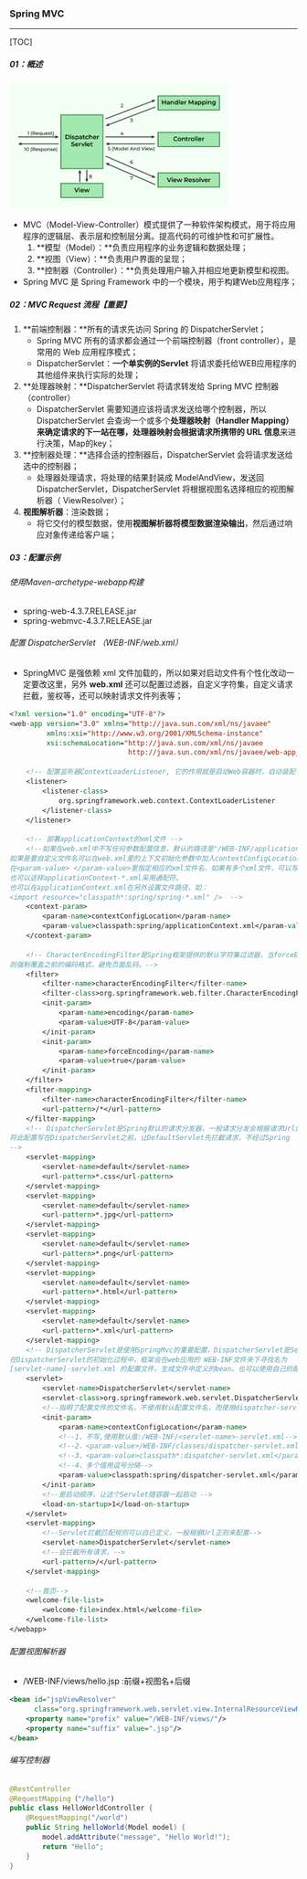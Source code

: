 ### Spring MVC

------

[TOC]

##### 01：概述

<img src="https://github.com/likang315/Middleware/blob/master/15：SpringMVC/photos/Spring-MVC.png?raw=true" style="zoom:47%;" />

- MVC（Model-View-Controller）模式提供了一种软件架构模式，用于将应用程序的逻辑层、表示层和控制层分离。提高代码的可维护性和可扩展性。
  1. **模型（Model）：**负责应用程序的业务逻辑和数据处理；
  2. **视图（View）：**负责用户界面的呈现；
  3. **控制器（Controller）：**负责处理用户输入并相应地更新模型和视图。
- Spring MVC 是 Spring Framework 中的一个模块，用于构建Web应用程序；

##### 02：MVC Request 流程【重要】

1. **前端控制器：**所有的请求先访问 Spring 的 DispatcherServlet；
   - Spring MVC 所有的请求都会通过一个前端控制器（front controller），是常用的 Web 应用程序模式；
   - DispatcherServlet：**一个单实例的Servlet** 将请求委托给WEB应用程序的其他组件来执行实际的处理；
2. **处理器映射：**DispatcherServlet 将请求转发给 Spring MVC 控制器（controller）
   - DispatcherServlet 需要知道应该将请求发送给哪个控制器，所以 DispatcherServlet 会查询一个或多个**处理器映射（Handler Mapping）**来确定请求的下一站在哪，处理器映射会**根据请求所携带的 URL 信息**来进行决策，Map的key；
3. **控制器处理：**选择合适的控制器后，DispatcherServlet 会将请求发送给选中的控制器；
   - 处理器处理请求，将处理的结果封装成 ModelAndView，发送回 DispatcherServlet，DispatcherServlet 将根据视图名选择相应的视图解析器（ ViewResolver）；
5. **视图解析器**：渲染数据；
   - 将它交付的模型数据，使用**视图解析器将模型数据渲染输出**，然后通过响应对象传递给客户端；

##### 03：配置示例

###### 使用Maven-archetype-webapp构建

- spring-web-4.3.7.RELEASE.jar
- spring-webmvc-4.3.7.RELEASE.jar

###### 配置 DispatcherServlet （WEB-INF/web.xml）

- SpringMVC 是强依赖 xml 文件加载的，所以如果对启动文件有个性化改动一定要改这里，另外 **web.xml** 还可以配置过滤器，自定义字符集，自定义请求拦截，鉴权等，还可以映射请求文件列表等；

```jsp
<?xml version="1.0" encoding="UTF-8"?>
<web-app version="3.0" xmlns="http://java.sun.com/xml/ns/javaee"
         xmlns:xsi="http://www.w3.org/2001/XMLSchema-instance"
         xsi:schemaLocation="http://java.sun.com/xml/ns/javaee
                             http://java.sun.com/xml/ns/javaee/web-app_3_0.xsd">

    <!-- 配置监听器ContextLoaderListener, 它的作用就是启动Web容器时，自动装配 ApplicationContext容器 -->
    <listener>
        <listener-class>
            org.springframework.web.context.ContextLoaderListener
        </listener-class>
    </listener>

    <!-- 部署applicationContext的xml文件 -->
    <!--如果在web.xml中不写任何参数配置信息，默认的路径是"/WEB-INF/applicationContext.xml，在WEB-INF目录下创建的xml文件的名称必须是applicationContext.xml。
如果是要自定义文件名可以在web.xml里的上下文初始化参数中加入contextConfigLocation这个参数：
在<param-value> </param-value>里指定相应的xml文件名，如果有多个xml文件，可以写在一起并以“,”号分隔。
也可以这样applicationContext-*.xml采用通配符。
也可以在applicationContext.xml在另外设置文件路径，如：
<import resource="classpath*:spring/spring-*.xml" />  -->
    <context-param>
        <param-name>contextConfigLocation</param-name>
        <param-value>classpath:spring/applicationContext.xml</param-value>
    </context-param>

    <!-- CharacterEncodingFilter是Spring框架提供的默认字符集过滤器，当forceEncoding为True时候，
则强制覆盖之前的编码格式，避免页面乱码。-->
    <filter>
        <filter-name>characterEncodingFilter</filter-name>
        <filter-class>org.springframework.web.filter.CharacterEncodingFilter</filter-class>
        <init-param>
            <param-name>encoding</param-name>
            <param-value>UTF-8</param-value>
        </init-param>
        <init-param>
            <param-name>forceEncoding</param-name>
            <param-value>true</param-value>
        </init-param>
    </filter>
    <filter-mapping>
        <filter-name>characterEncodingFilter</filter-name>
        <url-pattern>/*</url-pattern>
    </filter-mapping>
    <!-- DispatcherServlet是Spring默认的请求分发器，一般请求分发会根据请求Url的一些设置来进行不同资源请求的分发，分发到各个不同的处理器中，如静态资源分发和数据接口分发，但是静态资源分发完全可以由Tomcat代劳而不经过Spring，所以在Web.xml你经常会见到如下配置，激活Tomcat的defaultServlet处理静态文件：
将此配置写在DispatcherServlet之前，让DefaultServlet先拦截请求，不经过Spring
-->
    <servlet-mapping>
        <servlet-name>default</servlet-name>
        <url-pattern>*.css</url-pattern>
    </servlet-mapping>
    <servlet-mapping>
        <servlet-name>default</servlet-name>
        <url-pattern>*.jpg</url-pattern>
    </servlet-mapping>
    <servlet-mapping>
        <servlet-name>default</servlet-name>
        <url-pattern>*.png</url-pattern>
    </servlet-mapping>
    <servlet-mapping>
        <servlet-name>default</servlet-name>
        <url-pattern>*.html</url-pattern>
    </servlet-mapping>
    <servlet-mapping>
        <servlet-name>default</servlet-name>
        <url-pattern>*.xml</url-pattern>
    </servlet-mapping>
    <!-- DispatcherServlet是使用SpringMvc的重要配置，DispatcherServlet是Servlet转发器，可以配置多个DispatcherServlet来实现转发，在其配置中需要配置匹配规则，然后将拦截到的请求分发到请求目标，这里指的请求目标，实际就是Controller。
在DispatcherServlet的初始化过程中，框架会在web应用的 WEB-INF文件夹下寻找名为
[servlet-name]-servlet.xml 的配置文件，生成文件中定义的bean。也可以使用自己的配置文件名称  -->
    <servlet>
        <servlet-name>DispatcherServlet</servlet-name>
        <servlet-class>org.springframework.web.servlet.DispatcherServlet</servlet-class>
        <!--指明了配置文件的文件名，不使用默认配置文件名，而使用dispatcher-servlet.xml配置文件。-->
        <init-param>
            <param-name>contextConfigLocation</param-name>
            <!--1、不写,使用默认值:/WEB-INF/<servlet-name>-servlet.xml-->
            <!--2、<param-value>/WEB-INF/classes/dispatcher-servlet.xml</param-value>-->
            <!--3、<param-value>classpath*:dispatcher-servlet.xml</param-value>-->
            <!--4、多个值用逗号分隔-->
            <param-value>classpath:spring/dispatcher-servlet.xml</param-value>
        </init-param>
        <!--是启动顺序，让这个Servlet随容器一起启动 -->
        <load-on-startup>1</load-on-startup>
    </servlet>
    <servlet-mapping>
        <!--Servlet拦截匹配规则可以自已定义，一般根据Url正则来配置-->
        <servlet-name>DispatcherServlet</servlet-name>
        <!--会拦截所有请求。-->
        <url-pattern>/</url-pattern>
    </servlet-mapping>

    <!--首页-->
    <welcome-file-list>
        <welcome-file>index.html</welcome-file>
    </welcome-file-list>
</webapp>
```

###### 配置视图解析器

- /WEB-INF/views/hello.jsp :前缀+视图名+后缀

```XML
<bean id="jspViewResolver"
      class="org.springframework.web.servlet.view.InternalResourceViewResolver">
 	<property name="prefix" value="/WEB-INF/views/"/>
	<property name="suffix" value=".jsp"/>
</bean>
```

###### 编写控制器

```java
@RestController
@RequestMapping（"/hello")
public class HelloWorldController { 
    @RequestMapping("/world")
    public String helloWorld(Model model) {
        model.addAttribute("message", "Hello World!");
        return "Hello";
    }
}
```
